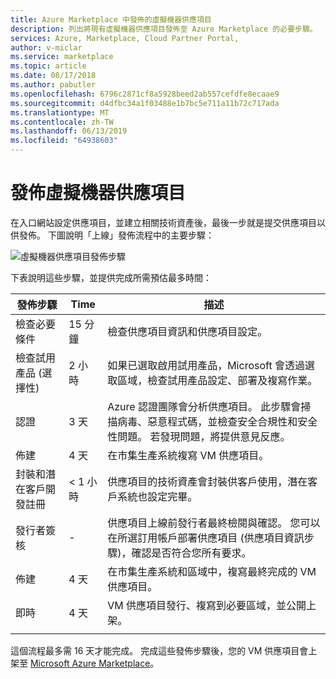 ```yaml
---
title: Azure Marketplace 中發佈的虛擬機器供應項目
description: 列出將現有虛擬機器供應項目發佈至 Azure Marketplace 的必要步驟。
services: Azure, Marketplace, Cloud Partner Portal,
author: v-miclar
ms.service: marketplace
ms.topic: article
ms.date: 08/17/2018
ms.author: pabutler
ms.openlocfilehash: 6796c2871cf8a5928beed2ab557cefdfe8ecaae9
ms.sourcegitcommit: d4dfbc34a1f03488e1b7bc5e711a11b72c717ada
ms.translationtype: MT
ms.contentlocale: zh-TW
ms.lasthandoff: 06/13/2019
ms.locfileid: "64938603"
---
```

# <a name="publish-a-virtual-machine-offer"></a>發佈虛擬機器供應項目

 在入口網站設定供應項目，並建立相關技術資產後，最後一步就是提交供應項目以供發佈。 下圖說明「上線」發佈流程中的主要步驟：

![虛擬機器供應項目發佈步驟](./media/publishvm_013.png)

下表說明這些步驟，並提供完成所需預估最多時間：
<!-- we need to tell them that if an offer seems stuck in a step, to know that they should file a support ticket (link to support ticket doc) -->


|  **發佈步驟**           | <bpt id="p1">**</bpt>Time<ept id="p1">**</ept>    | **描述**                                                            |
|  -------------------           | --------    | ---------------                                                            |
| 檢查必要條件         | 15 分鐘   | 檢查供應項目資訊和供應項目設定。                        |
| 檢查試用產品 (選擇性) | 2 小時 | 如果已選取啟用試用產品，Microsoft 會透過選取區域，檢查試用產品設定、部署及複寫作業。 |
| 認證                  | 3 天 | Azure 認證團隊會分析供應項目。 此步驟會掃描病毒、惡意程式碼，並檢查安全合規性和安全性問題。 若發現問題，將提供意見反應。 |
| 佈建                   | 4 天   | 在市集生產系統複寫 VM 供應項目。               |
| 封裝和潛在客戶開發註冊 | \< 1 小時  | 供應項目的技術資產會封裝供客戶使用，潛在客戶系統也設定完畢。 |
|  發行者簽核             |  -        | 供應項目上線前發行者最終檢閱與確認。 您可以在所選訂用帳戶部署供應項目 (供應項目資訊步驟)，確認是否符合您所有要求。  |
| 佈建                   | 4 天 | 在市集生產系統和區域中，複寫最終完成的 VM 供應項目。 | 
| 即時                           | 4 天 | VM 供應項目發行、複寫到必要區域，並公開上架。 |
|  |  |

這個流程最多需 16 天才能完成。  完成這些發佈步驟後，您的 VM 供應項目會上架至 [Microsoft Azure Marketplace](https://azuremarketplace.microsoft.com/marketplace/)。 

